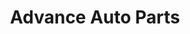 ---
title: "Advance Auto Parts"
url: /indianapolis/advance-auto-parts-west-washington-street/
shop: car parts
---
